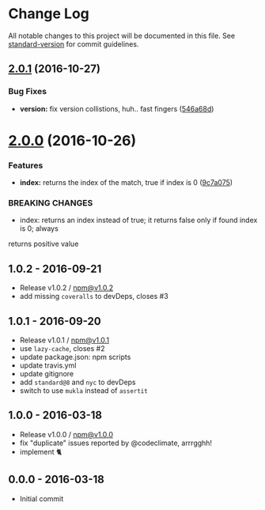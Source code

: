 # Change Log

All notable changes to this project will be documented in this file. See [standard-version](https://github.com/conventional-changelog/standard-version) for commit guidelines.

<a name="2.0.1"></a>
## [2.0.1](https://github.com/tunnckocore/arr-includes/compare/v2.0.0...v2.0.1) (2016-10-27)


### Bug Fixes

* **version:** fix version collistions, huh.. fast fingers ([546a68d](https://github.com/tunnckocore/arr-includes/commit/546a68d))



<a name="2.0.0"></a>
# [2.0.0](https://github.com/tunnckocore/arr-includes/compare/v1.0.2...v2.0.0) (2016-10-26)


### Features

* **index:** returns the index of the match, true if index is 0 ([9c7a075](https://github.com/tunnckocore/arr-includes/commit/9c7a075))


### BREAKING CHANGES

* index: returns an index instead of true; it returns false only if found index is 0; always

returns positive value





## 1.0.2 - 2016-09-21
- Release v1.0.2 / npm@v1.0.2
- add missing `coveralls` to devDeps, closes #3

## 1.0.1 - 2016-09-20
- Release v1.0.1 / npm@v1.0.1
- use `lazy-cache`, closes #2
- update package.json: npm scripts
- update travis.yml
- update gitignore
- add `standard@8` and `nyc` to devDeps
- switch to use `mukla` instead of `assertit`

## 1.0.0 - 2016-03-18
- Release v1.0.0 / npm@v1.0.0
- fix "duplicate" issues reported by @codeclimate, arrrgghh!
- implement :cat2:

## 0.0.0 - 2016-03-18
- Initial commit